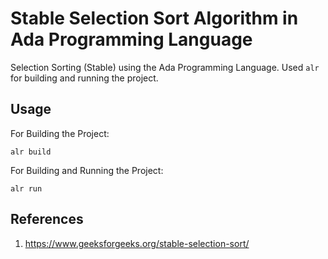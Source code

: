 # Stable Selection Sort Algorithm in Ada Programming Language
Selection Sorting (Stable) using the Ada Programming Language. Used `alr` for building and running the project.

## Usage
For Building the Project:
```
alr build
```
For Building and Running the Project:
```
alr run
```
## References
1. https://www.geeksforgeeks.org/stable-selection-sort/